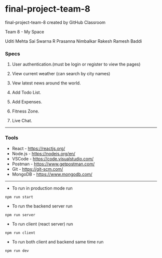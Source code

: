 # final-project-team-8
final-project-team-8 created by GitHub Classroom

Team 8 - My Space

Uditi Mehta
Sai Swarna R
Prasanna Nimbalkar
Rakesh Ramesh Baddi

### Specs

1. User authentication.(must be login or register to view the pages)

1. View current weather (can search by city names)

1. Vew latest news around the world.

1. Add Todo List.

1. Add Expenses.

1. Fitness Zone.

1. Live Chat.

---

### Tools

- React - https://reactjs.org/
- Node.js - https://nodejs.org/en/
- VSCode - https://code.visualstudio.com/
- Postman - https://www.getpostman.com/
- Git - https://git-scm.com/
- MongoDB - https://www.mongodb.com/

---

- To run in production mode run

```console
npm run start
```

- To run the backend server run

```console
npm run server
```

- To run client (react server) run

```console
npm run client
```

- To run both client and backend same time run

```console
npm run dev
```
